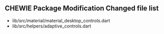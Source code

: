 ## CHEWIE Package Modification Changed file list
   - lib/src/material/material_desktop_controls.dart
   - lib/src/helpers/adaptive_controls.dart 